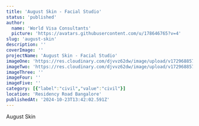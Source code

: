 ```yaml
---
title: 'August Skin - Facial Studio'
status: 'published'
author:
  name: 'World Visa Consultants'
  picture: 'https://avatars.githubusercontent.com/u/178646765?v=4'
slug: 'august-skin'
description: ''
coverImage: ''
projectName: 'August Skin - Facial Studio'
imageOne: 'https://res.cloudinary.com/djvvz62dw/image/upload/v1729688572/greywall/projects/Auguste%20Skin%20Images/AugusteSkinImage2_buiado.webp'
imageTwo: 'https://res.cloudinary.com/djvvz62dw/image/upload/v1729688572/greywall/projects/Auguste%20Skin%20Images/AugusteSkinImage1_hys4p9.webp'
imageThree: ''
imageFour: ''
imageFive: ''
category: [{"label":"civil","value":"civil"}]
location: 'Residency Road Bangalore'
publishedAt: '2024-10-23T13:42:02.591Z'
---
```


August Skin